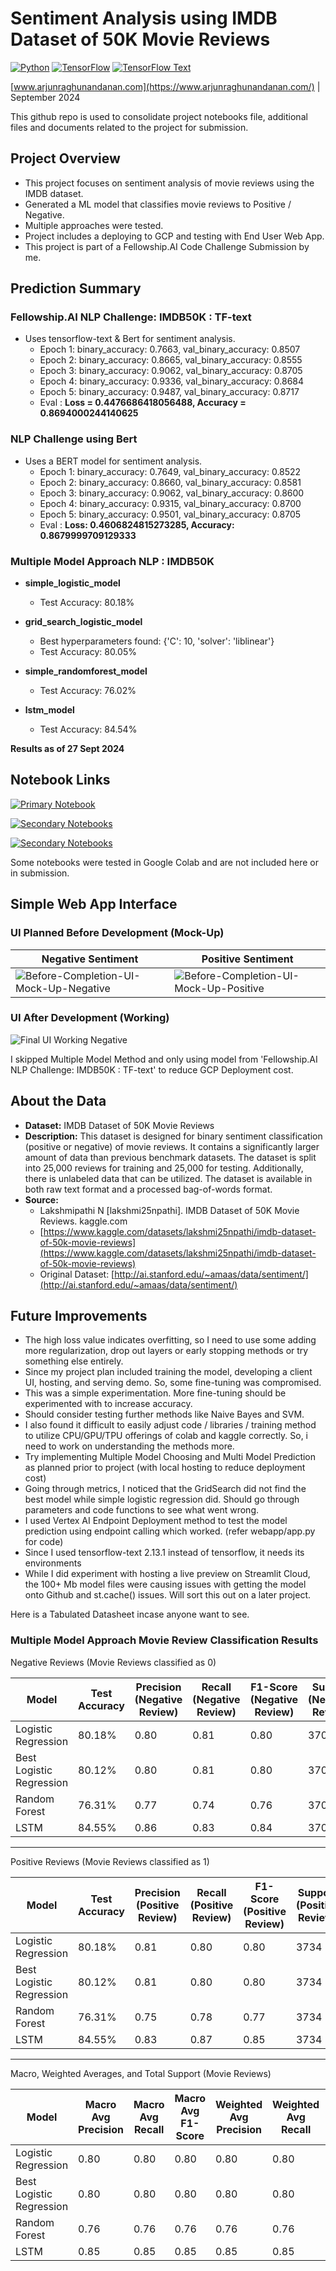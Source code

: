 # **Sentiment Analysis using IMDB Dataset of 50K Movie Reviews**

[![Python](https://img.shields.io/badge/Python-3.x-blue)](https://www.python.org/)
[![TensorFlow](https://img.shields.io/badge/TensorFlow-2.x-orange)](https://www.tensorflow.org/)
[![TensorFlow Text](https://img.shields.io/badge/TensorFlow%20Text-latest-yellowgreen)](https://www.tensorflow.org/text)

[www.arjunraghunandanan.com](https://www.arjunraghunandanan.com/) | September 2024

This github repo is used to consolidate project notebooks file, additional files and documents related to the project for submission. 

## Project Overview

* This project focuses on sentiment analysis of movie reviews using the IMDB dataset.
* Generated a ML model that classifies movie reviews to Positive / Negative.
* Multiple approaches were tested.
* Project includes a deploying to GCP and testing with End User Web App.
* This project is part of a Fellowship.AI Code Challenge Submission by me.

## Prediction Summary

### Fellowship.AI NLP Challenge: IMDB50K : TF-text 
* Uses tensorflow-text & Bert for sentiment analysis.
    * Epoch 1: binary_accuracy: 0.7663, val_binary_accuracy: 0.8507
    * Epoch 2: binary_accuracy: 0.8665, val_binary_accuracy: 0.8555
    * Epoch 3: binary_accuracy: 0.9062, val_binary_accuracy: 0.8705
    * Epoch 4: binary_accuracy: 0.9336, val_binary_accuracy: 0.8684
    * Epoch 5: binary_accuracy: 0.9487, val_binary_accuracy: 0.8717
    * Eval :  **Loss = 0.4476686418056488, Accuracy = 0.8694000244140625**


### NLP Challenge using Bert 
* Uses a BERT model for sentiment analysis.
    * Epoch 1: binary_accuracy: 0.7649, val_binary_accuracy: 0.8522
    * Epoch 2: binary_accuracy: 0.8660, val_binary_accuracy: 0.8581
    * Epoch 3: binary_accuracy: 0.9062, val_binary_accuracy: 0.8600
    * Epoch 4: binary_accuracy: 0.9315, val_binary_accuracy: 0.8700
    * Epoch 5: binary_accuracy: 0.9501, val_binary_accuracy: 0.8705
    * Eval : **Loss: 0.4606824815273285, Accuracy: 0.8679999709129333**

### Multiple Model Approach NLP : IMDB50K 

*   **simple_logistic_model** 
    *   Test Accuracy: 80.18%

*   **grid_search_logistic_model** 
    *   Best hyperparameters found: {'C': 10, 'solver': 'liblinear'}
    *   Test Accuracy: 80.05%

*   **simple_randomforest_model** 
    *   Test Accuracy: 76.02%

*   **lstm_model** 
    *   Test Accuracy: 84.54%

**Results as of 27 Sept 2024**

## Notebook Links

[![Primary Notebook](https://img.shields.io/badge/Primary_Notebook-Fellowship.AI_NLP_Challenge:_IMDB50K_:_TF--text-red)](https://www.kaggle.com/code/arjunraghunandanan/fellowship-ai-nlp-challenge-imdb50k-tf-text)

[![Secondary Notebooks](https://img.shields.io/badge/Secondary_Notebooks-NLP_Challenge_using_Bert-green)](https://www.kaggle.com/code/arjunraghunandanan/nlp-challenge-using-bert)

[![Secondary Notebooks](https://img.shields.io/badge/Secondary_Notebooks-Multiple_Model_Approach_NLP_:_IMDB50K-green)](https://www.kaggle.com/code/arjunraghunandanan/multiple-model-approach-nlp-imdb50k)

Some notebooks were tested in Google Colab and are not included here or in submission. 

## Simple Web App Interface
###  UI Planned Before Development (Mock-Up)

| Negative Sentiment | Positive Sentiment |
|---|---|
| ![Before-Completion-UI-Mock-Up-Negative](webapp/Before-Completion-UI-Mock-Up-Negative.jpg) | ![Before-Completion-UI-Mock-Up-Positive](webapp/Before-Completion-UI-Mock-Up-Positive.jpg) |

### UI After Development (Working)

![Final UI Working Negative](webapp/Final-UI-Working-Negative.jpg) 

I skipped Multiple Model Method and only using model from 'Fellowship.AI NLP Challenge: IMDB50K : TF-text' to reduce GCP Deployment cost. 

## About the Data

* **Dataset:** IMDB Dataset of 50K Movie Reviews
* **Description:** This dataset is designed for binary sentiment classification (positive or negative) of movie reviews. It contains a significantly larger amount of data than previous benchmark datasets. The dataset is split into 25,000 reviews for training and 25,000 for testing. Additionally, there is unlabeled data that can be utilized. The dataset is available in both raw text format and a processed bag-of-words format.
* **Source:**
    * Lakshmipathi N [lakshmi25npathi]. IMDB Dataset of 50K Movie Reviews. kaggle.com
    * [https://www.kaggle.com/datasets/lakshmi25npathi/imdb-dataset-of-50k-movie-reviews](https://www.kaggle.com/datasets/lakshmi25npathi/imdb-dataset-of-50k-movie-reviews)
    * Original Dataset: [http://ai.stanford.edu/~amaas/data/sentiment/](http://ai.stanford.edu/~amaas/data/sentiment/)

## Future Improvements

*   The high loss value indicates overfitting, so I need to use some adding more regularization, drop out layers or early stopping methods or try something else entirely. 
*   Since my project plan included training the model, developing a client UI, hosting, and serving demo. So, some fine-tuning was compromised.
*   This was a simple experimentation. More fine-tuning should be experimented with to increase accuracy. 
*   Should consider testing further methods like Naive Bayes and SVM.
*   I also found it difficult to easily adjust code / libraries / training method to utilize CPU/GPU/TPU offerings of colab and kaggle correctly. So, i need to work on understanding the methods more.
*   Try implementing Multiple Model Choosing and Multi Model Prediction as planned prior to project (with local hosting to reduce deployment cost)
*   Going through metrics, I noticed that the GridSearch did not find the best model while simple logistic regression did. Should go through parameters and code functions to see what went wrong.
*   I used Vertex AI Endpoint Deployment method to test the model prediction using endpoint calling which worked. (refer webapp/app.py for code)
*   Since I used tensorflow-text 2.13.1 instead of tensorflow, it needs its environments
*   While I did experiment with hosting a live preview on Streamlit Cloud, the 100+ Mb model files were causing issues with getting the model onto Github and st.cache() issues. Will sort this out on a later project. 

Here is a Tabulated Datasheet incase anyone want to see. 

### Multiple Model Approach  Movie Review Classification Results

 Negative Reviews (Movie Reviews classified as 0)

| Model                   | Test Accuracy | Precision (Negative Review) | Recall (Negative Review) | F1-Score (Negative Review) | Support (Negative Review) |
|-------------------------|---------------|-----------------------------|--------------------------|----------------------------|---------------------------|
| Logistic Regression      | 80.18%        | 0.80                        | 0.81                     | 0.80                       | 3704                      |
| Best Logistic Regression | 80.12%        | 0.80                        | 0.81                     | 0.80                       | 3704                      |
| Random Forest            | 76.31%        | 0.77                        | 0.74                     | 0.76                       | 3704                      |
| LSTM                     | 84.55%        | 0.86                        | 0.83                     | 0.84                       | 3704                      |

---

 Positive Reviews (Movie Reviews classified as 1)

| Model                   | Test Accuracy | Precision (Positive Review) | Recall (Positive Review) | F1-Score (Positive Review) | Support (Positive Review) |
|-------------------------|---------------|-----------------------------|--------------------------|----------------------------|---------------------------|
| Logistic Regression      | 80.18%        | 0.81                        | 0.80                     | 0.80                       | 3734                      |
| Best Logistic Regression | 80.12%        | 0.81                        | 0.80                     | 0.80                       | 3734                      |
| Random Forest            | 76.31%        | 0.75                        | 0.78                     | 0.77                       | 3734                      |
| LSTM                     | 84.55%        | 0.83                        | 0.87                     | 0.85                       | 3734                      |

---

 Macro, Weighted Averages, and Total Support (Movie Reviews)

| Model                   | Macro Avg Precision | Macro Avg Recall | Macro Avg F1-Score | Weighted Avg Precision | Weighted Avg Recall | Weighted Avg F1-Score | Total Support (Movie Reviews) |
|-------------------------|---------------------|-------------------|--------------------|------------------------|--------------------|-----------------------|-------------------------------|
| Logistic Regression      | 0.80                | 0.80              | 0.80               | 0.80                   | 0.80               | 0.80                  | 7438                          |
| Best Logistic Regression | 0.80                | 0.80              | 0.80               | 0.80                   | 0.80               | 0.80                  | 7438                          |
| Random Forest            | 0.76                | 0.76              | 0.76               | 0.76                   | 0.76               | 0.76                  | 7438                          |
| LSTM                     | 0.85                | 0.85              | 0.85               | 0.85                   | 0.85               | 0.85                  | 7438                          |



